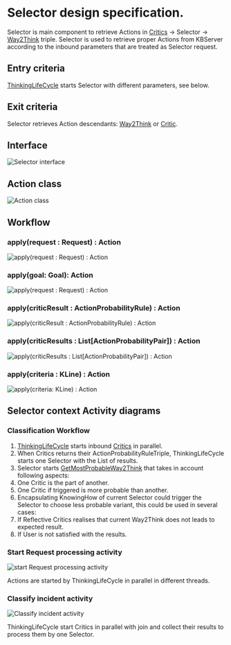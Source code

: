 # Selector design specification.

Selector is main component to retrieve Actions in  [Critics](critics.md) -> Selector -> [Way2Think](way2Think.md) triple.
Selector is used to retrieve proper Actions from KBServer according to the inbound parameters that are treated as Selector request.

## Entry criteria

[ThinkingLifeCycle](thinking-life-cycle.md) starts Selector with different parameters, see below.

## Exit criteria

Selector retrieves Action descendants: [Way2Think](way2Think.md) or [Critic](critics.md).

## Interface

![Selector interface](https://github.com/menta/menta-0.3/raw/master/doc/design-specification/uml/images/SelectorInterface.png)

## <a name="action">Action class</a>

![Action class](https://github.com/menta/menta-0.3/raw/master/doc/design-specification/uml/images/ActionClass.png)


## Workflow

### apply(request : Request) : Action

![apply(request : Request) : Action](https://github.com/menta/menta-0.3/raw/master/doc/design-specification/uml/images/applyrequestRequestActionActivity.png)

### apply(goal: Goal): Action

![apply(request : Request) : Action](https://github.com/menta/menta-0.3/raw/master/doc/design-specification/uml/images/applygoalGoalActionActivity.png)

### apply(criticResult : ActionProbabilityRule) : Action

![apply(criticResult : ActionProbabilityRule) : Action](https://github.com/menta/menta-0.3/raw/master/doc/design-specification/uml/images/applycriticResultActionProbabilityRulePairActionActivity.png)

### apply(criticResults : List[ActionProbabilityPair]) : Action

![apply(criticResults : List[ActionProbabilityPair]) : Action](https://github.com/menta/menta-0.3/raw/master/doc/design-specification/uml/images/applycriticResultsListofActionProbabilityRulePairActionactivity.png)

### apply(criteria : KLine) : Action

![apply(criteria: KLine) : Action](https://github.com/menta/menta-0.3/raw/master/doc/design-specification/uml/images/applycriteriaKLineActionActivity.png)

## Selector context Activity diagrams

### Classification Workflow

 1. [ThinkingLifeCycle](thinking-lifeCycle.md) starts inbound [Critics](critics.md) in parallel.
 1. When Critics returns their ActionProbabilityRuleTriple, ThinkingLifeCycle starts one Selector with the List of results.
 1. Selector starts [GetMostProbableWay2Think](design-specification.md#Activity_diagram) that takes in account following aspects:
   2. One Critic is the part of another.
   2. One Critic if triggered is more probable than another.
 1. Encapsulating KnowingHow of current Selector could trigger the Selector to choose less probable variant,
 this could be used in several cases:
   2. If Reflective Critics realises that current Way2Think does not leads to expected result.
   2. If User is not satisfied with the results.

### <a name="request_processing">Start Request processing activity</a>

![start Request processing activity](https://github.com/menta/menta-0.3/raw/master/doc/design-specification/uml/images/startRequestprocessingactivity.png)

Actions are started by ThinkingLifeCycle in parallel in different threads.

### <a name="classify_incident">Classify incident activity</a>

![Classify incident activity](https://github.com/menta/menta-0.3/raw/master/doc/design-specification/uml/images/classifyIncidentActivity.png)

ThinkingLifeCycle start Critics in parallel with join and collect their results to process them by one Selector.

